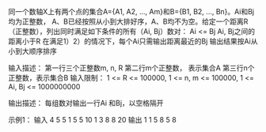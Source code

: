 同一个数轴X上有两个点的集合A={A1, A2, ..., Am}和B={B1, B2, ..., Bn}。Ai和Bj均为正整数， A、B已经按照从小到大排好序，A、B均不为空。给定一个距离R（正整数），列出同时满足如下条件的所有（Ai, Bj）数对：
Ai <= Bj
Ai, Bj之间的距离小于R
在满足1）2）的情况下，每个Ai只需输出距离最近的Bj
输出结果按Ai从小到大顺序排序

输入描述：
第一行三个正整数m, n, R
第二行m个正整数， 表示集合A
第三行n个正整数，表示集合B
输入限制：
1 <= R <= 100000, 1 <= n, m <= 100000, 1 <= Ai, Bj <= 1000000000

输出描述：
每组数对输出一行Ai 和Bj，以空格隔开

示例1：
输入
4 5 5
1 5 5 10
1 3 8 8 20
输出
1 1
5 8
5 8
